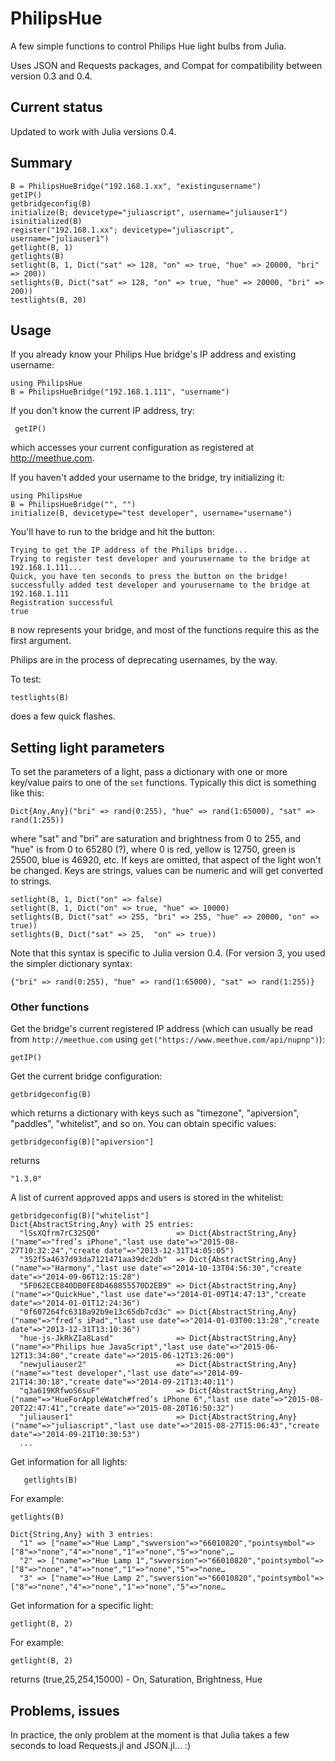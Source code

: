 # PhilipsHue

A few simple functions to control Philips Hue light bulbs from Julia.

Uses JSON and Requests packages, and Compat for compatibility between version 0.3 and 0.4.

## Current status

Updated to work with Julia versions 0.4.

## Summary

    B = PhilipsHueBridge("192.168.1.xx", "existingusername")
    getIP()
    getbridgeconfig(B)
    initialize(B; devicetype="juliascript", username="juliauser1")
    isinitialized(B)
    register("192.168.1.xx"; devicetype="juliascript", username="juliauser1")
    getlight(B, 1)
    getlights(B)
    setlight(B, 1, Dict("sat" => 128, "on" => true, "hue" => 20000, "bri" => 200))
    setlights(B, Dict("sat" => 128, "on" => true, "hue" => 20000, "bri" => 200))
    testlights(B, 20)

## Usage

If you already know your Philips Hue bridge's IP address and existing username:

    using PhilipsHue
    B = PhilipsHueBridge("192.168.1.111", "username")

If you don't know the current IP address, try:

	 getIP()

which accesses your current configuration as registered at http://meethue.com.

If you haven't added your username to the bridge, try initializing it:

    using PhilipsHue
    B = PhilipsHueBridge("", "")
    initialize(B, devicetype="test developer", username="username")

You'll have to run to the bridge and hit the button:

    Trying to get the IP address of the Philips bridge...
    Trying to register test developer and yourusername to the bridge at 192.168.1.111...
    Quick, you have ten seconds to press the button on the bridge!
    successfully added test developer and yourusername to the bridge at 192.168.1.111
    Registration successful
    true

``B`` now represents your bridge, and most of the functions require this as the first argument.

Philips are in the process of deprecating usernames, by the way.

To test:

    testlights(B)

does a few quick flashes.

## Setting light parameters

To set the parameters of a light, pass a dictionary with one or more key/value pairs to one of the `set` functions. Typically this dict is something like this:

    Dict{Any,Any}("bri" => rand(0:255), "hue" => rand(1:65000), "sat" => rand(1:255))

where "sat" and "bri" are saturation and brightness from 0 to 255, and "hue" is from 0 to 65280 (?), where 0 is red, yellow is 12750, green is 25500, blue is 46920, etc. If keys are omitted, that aspect of the light won't be changed. Keys are strings, values can be numeric and will get converted to strings.

    setlight(B, 1, Dict("on" => false)
    setlight(B, 1, Dict("on" => true, "hue" => 10000)
    setlights(B, Dict("sat" => 255, "bri" => 255, "hue" => 20000, "on" => true))
    setlights(B, Dict("sat" => 25,  "on" => true))

Note that this syntax is specific to Julia version 0.4. (For version 3, you used the simpler dictionary syntax:

    {"bri" => rand(0:255), "hue" => rand(1:65000), "sat" => rand(1:255)}

### Other functions

Get the bridge's current registered IP address (which can usually be read from `http://meethue.com` using `get("https://www.meethue.com/api/nupnp")`):

    getIP()

Get the current bridge configuration:

    getbridgeconfig(B)

which returns a dictionary with keys such as "timezone", "apiversion", "paddles", "whitelist", and so on. You can obtain specific values:

    getbridgeconfig(B)["apiversion"]

returns

    "1.3.0"

A list of current approved apps and users is stored in the whitelist:

    getbridgeconfig(B)["whitelist"]
    Dict{AbstractString,Any} with 25 entries:
      "lSsXQfrm7rC32SQ0"                 => Dict{AbstractString,Any}("name"=>"fred’s iPhone","last use date"=>"2015-08-27T10:32:24","create date"=>"2013-12-31T14:05:05")
      "352f5a4637d93da7121471aa39dc2db"  => Dict{AbstractString,Any}("name"=>"Harmony","last use date"=>"2014-10-13T04:56:30","create date"=>"2014-09-06T12:15:28")
      "5F062ECE840DB0FE8D468855570D2EB9" => Dict{AbstractString,Any}("name"=>"QuickHue","last use date"=>"2014-01-09T14:47:13","create date"=>"2014-01-01T12:24:36")
      "0f607264fc6318a92b9e13c65db7cd3c" => Dict{AbstractString,Any}("name"=>"fred’s iPad","last use date"=>"2014-01-03T00:13:28","create date"=>"2013-12-31T13:10:36")
      "hue-js-JkRkZIa8Lasd"              => Dict{AbstractString,Any}("name"=>"Philips hue JavaScript","last use date"=>"2015-06-12T13:34:00","create date"=>"2015-06-12T13:26:00")
      "newjuliauser2"                    => Dict{AbstractString,Any}("name"=>"test developer","last use date"=>"2014-09-21T14:30:18","create date"=>"2014-09-21T13:40:11")
      "q3a619KRfwoS6suF"                 => Dict{AbstractString,Any}("name"=>"HueForAppleWatch#fred’s iPhone 6","last use date"=>"2015-08-20T22:47:41","create date"=>"2015-08-20T16:50:32")
      "juliauser1"                       => Dict{AbstractString,Any}("name"=>"juliascript","last use date"=>"2015-08-27T15:06:43","create date"=>"2014-09-21T10:30:53")
	  ...

Get information for all lights:

	   getlights(B)

For example:

    getlights(B)

    Dict{String,Any} with 3 entries:
      "1" => ["name"=>"Hue Lamp","swversion"=>"66010820","pointsymbol"=>["8"=>"none","4"=>"none","1"=>"none","5"=>"none",…
      "2" => ["name"=>"Hue Lamp 1","swversion"=>"66010820","pointsymbol"=>["8"=>"none","4"=>"none","1"=>"none","5"=>"none…
      "3" => ["name"=>"Hue Lamp 2","swversion"=>"66010820","pointsymbol"=>["8"=>"none","4"=>"none","1"=>"none","5"=>"none…

Get information for a specific light:

    getlight(B, 2)

For example:

    getlight(B, 2)

returns (true,25,254,15000) - On, Saturation, Brightness, Hue

## Problems, issues

In practice, the only problem at the moment is that Julia takes a few seconds to load Requests.jl and JSON.jl... :)
